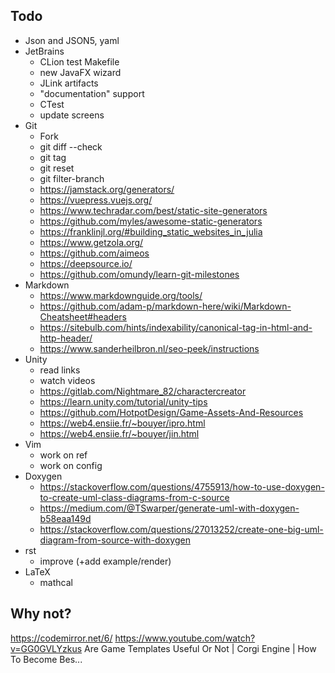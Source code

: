 ## Todo

- Json and JSON5, yaml
- JetBrains
    - CLion test Makefile
    - new JavaFX wizard
    - JLink artifacts
    - "documentation" support
    - CTest
    - update screens
- Git
  - Fork
  - git diff --check
  - git tag
  - git reset
  - git filter-branch
  - https://jamstack.org/generators/
  - https://vuepress.vuejs.org/
  - https://www.techradar.com/best/static-site-generators
  - https://github.com/myles/awesome-static-generators
  - https://franklinjl.org/#building_static_websites_in_julia
  - https://www.getzola.org/
  - https://github.com/aimeos
  - https://deepsource.io/
  - https://github.com/omundy/learn-git-milestones
- Markdown
    - https://www.markdownguide.org/tools/
    - https://github.com/adam-p/markdown-here/wiki/Markdown-Cheatsheet#headers
    - https://sitebulb.com/hints/indexability/canonical-tag-in-html-and-http-header/
    - https://www.sanderheilbron.nl/seo-peek/instructions
- Unity
  - read links
  - watch videos
  - https://gitlab.com/Nightmare_82/charactercreator
  - https://learn.unity.com/tutorial/unity-tips
  - https://github.com/HotpotDesign/Game-Assets-And-Resources
  - https://web4.ensiie.fr/~bouyer/ipro.html
  - https://web4.ensiie.fr/~bouyer/jin.html
- Vim
  - work on ref
  - work on config
- Doxygen
  - https://stackoverflow.com/questions/4755913/how-to-use-doxygen-to-create-uml-class-diagrams-from-c-source
  - https://medium.com/@TSwarper/generate-uml-with-doxygen-b58eaa149d
  - https://stackoverflow.com/questions/27013252/create-one-big-uml-diagram-from-source-with-doxygen
- rst
  - improve (+add example/render)
- LaTeX
  - mathcal

## Why not?

https://codemirror.net/6/
https://www.youtube.com/watch?v=GG0GVLYzkus
Are Game Templates Useful Or Not | Corgi Engine | How To Become Bes...
